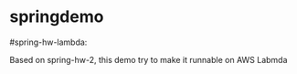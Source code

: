 # springdemo

#spring-hw-lambda:

Based on spring-hw-2, this demo try to make it runnable on AWS Labmda

